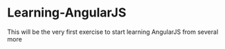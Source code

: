 # Learning-AngularJS
This will be the very first exercise to start learning AngularJS from several more

